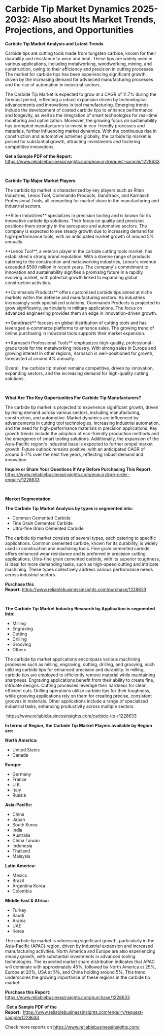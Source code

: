 <p><h1>Carbide Tip Market Dynamics 2025-2032: Also about Its Market Trends, Projections, and Opportunities</h1></p><p><strong>Carbide Tip Market Analysis and Latest Trends</strong></p>
<p><p>Carbide tips are cutting tools made from tungsten carbide, known for their durability and resistance to wear and heat. These tips are widely used in various applications, including metalworking, woodworking, mining, and construction, owing to their efficiency and precision in cutting processes. The market for carbide tips has been experiencing significant growth, driven by the increasing demand for advanced manufacturing processes and the rise of automation in industrial sectors. </p><p>The Carbide Tip Market is expected to grow at a CAGR of 11.7% during the forecast period, reflecting a robust expansion driven by technological advancements and innovations in tool manufacturing. Emerging trends include the development of coated carbide tips to enhance performance and longevity, as well as the integration of smart technologies for real-time monitoring and optimization. Moreover, the growing focus on sustainability has prompted manufacturers to invest in eco-friendly processes and materials, further influencing market dynamics. With the continuous rise in construction and automotive activities globally, the carbide tip market is poised for substantial growth, attracting investments and fostering competitive innovations.</p></p>
<p><strong>Get a Sample PDF of the Report:&nbsp;</strong> <a href="https://www.reliablebusinessinsights.com/enquiry/request-sample/1228633?utm_campaign=1996&utm_medium=2&utm_source=Github&utm_content=ia&utm_term=18022025&utm_id=carbide-tip">https://www.reliablebusinessinsights.com/enquiry/request-sample/1228633</a></p>
<p>&nbsp;</p>
<p><strong>Carbide Tip Major Market Players</strong></p>
<p><p>The carbide tip market is characterized by key players such as Riten Industries, Lenox Tool, Commando Products, Gandtrack, and Karnasch Professional Tools, all competing for market share in the manufacturing and industrial sectors.</p><p>**Riten Industries** specializes in precision tooling and is known for its innovative carbide tip solutions. Their focus on quality and precision positions them strongly in the aerospace and automotive sectors. The company is expected to see steady growth due to increasing demand for high-performance tools, with an anticipated market growth of around 5% annually.</p><p>**Lenox Tool**, a veteran player in the carbide cutting tools market, has established a strong brand reputation. With a diverse range of products catering to the construction and metalworking industries, Lenox's revenue exceeded $500 million in recent years. The company's commitment to innovation and sustainability signifies a promising future in a rapidly evolving market, with potential growth linked to expanding global construction activities.</p><p>**Commando Products** offers customized carbide tips aimed at niche markets within the defense and manufacturing sectors. As industries increasingly seek specialized solutions, Commando Products is projected to grow significantly, particularly in military applications. The focus on advanced engineering provides them an edge in innovation-driven growth.</p><p>**Gandtrack** focuses on global distribution of cutting tools and has leveraged e-commerce platforms to enhance sales. The growing trend of online purchasing in industrial tools supports their market expansion.</p><p>**Karnasch Professional Tools** emphasizes high-quality, professional-grade tools for the metalworking industry. With strong sales in Europe and growing interest in other regions, Karnasch is well-positioned for growth, forecasted at around 4% annually.</p><p>Overall, the carbide tip market remains competitive, driven by innovation, expanding sectors, and the increasing demand for high-quality cutting solutions.</p></p>
<p>&nbsp;</p>
<p><strong>What Are The Key Opportunities For Carbide Tip Manufacturers?</strong></p>
<p><p>The carbide tip market is projected to experience significant growth, driven by rising demand across various sectors, including manufacturing, construction, and automotive. Market dynamics are influenced by advancements in cutting tool technologies, increasing industrial automation, and the need for high-performance materials in precision applications. Key growth trends include the adoption of eco-friendly production methods and the emergence of smart tooling solutions. Additionally, the expansion of the Asia-Pacific region's industrial base is expected to further propel market growth. Future outlook remains positive, with an anticipated CAGR of around 5-7% over the next five years, reflecting robust demand and innovation.</p></p>
<p><strong>Inquire or Share Your Questions If Any Before Purchasing This Report:</strong> <a href="https://www.reliablebusinessinsights.com/enquiry/pre-order-enquiry/1228633?utm_campaign=1996&utm_medium=2&utm_source=Github&utm_content=ia&utm_term=18022025&utm_id=carbide-tip">https://www.reliablebusinessinsights.com/enquiry/pre-order-enquiry/1228633</a></p>
<p>&nbsp;</p>
<p><strong>Market Segmentation</strong></p>
<p><strong>The Carbide Tip Market Analysis by types is segmented into:</strong></p>
<p><ul><li>Common Cemented Carbide</li><li>Fine Grain Cemented Carbide</li><li>Ultra-fine Grain Cemented Carbide</li></ul></p>
<p><p>The carbide tip market consists of several types, each catering to specific applications. Common cemented carbide, known for its durability, is widely used in construction and machining tools. Fine grain cemented carbide offers enhanced wear resistance and is preferred in precision cutting applications. Ultra-fine grain cemented carbide, with its superior toughness, is ideal for more demanding tasks, such as high-speed cutting and intricate machining. These types collectively address various performance needs across industrial sectors.</p></p>
<p><strong>Purchase this Report:&nbsp;</strong><a href="https://www.reliablebusinessinsights.com/purchase/1228633?utm_campaign=1996&utm_medium=2&utm_source=Github&utm_content=ia&utm_term=18022025&utm_id=carbide-tip">https://www.reliablebusinessinsights.com/purchase/1228633</a></p>
<p>&nbsp;</p>
<p><strong>The Carbide Tip Market Industry Research by Application is segmented into:</strong></p>
<p><ul><li>Milling</li><li>Engraving</li><li>Cutting</li><li>Drilling</li><li>Grooving</li><li>Others</li></ul></p>
<p><p>The carbide tip market applications encompass various machining processes such as milling, engraving, cutting, drilling, and grooving, each utilizing carbide tips for enhanced precision and durability. In milling, carbide tips are employed to efficiently remove material while maintaining sharpness. Engraving applications benefit from their ability to create fine, intricate designs. Cutting processes leverage their hardness for clean, efficient cuts. Drilling operations utilize carbide tips for their toughness, while grooving applications rely on them for creating precise, consistent grooves in materials. Other applications include a range of specialized industrial tasks, enhancing productivity across multiple sectors.</p></p>
<p><a href="https://www.reliablebusinessinsights.com/carbide-tip-r1228633?utm_campaign=1996&utm_medium=2&utm_source=Github&utm_content=ia&utm_term=18022025&utm_id=carbide-tip">&nbsp;https://www.reliablebusinessinsights.com/carbide-tip-r1228633</a></p>
<p><strong>In terms of Region, the Carbide Tip Market Players available by Region are:</strong></p>
<p>
    <p> <strong> North America: </strong>
        <ul>
            <li>United States</li>
            <li>Canada</li>
        </ul>
        </p> 
    <p> <strong> Europe: </strong>
        <ul>
            <li>Germany</li>
            <li>France</li>
            <li>U.K.</li>
            <li>Italy</li>
            <li>Russia</li>
        </ul>
        </p> 
    <p> <strong> Asia-Pacific: </strong>
        <ul>
            <li>China</li>
            <li>Japan</li>
            <li>South Korea</li>
            <li>India</li>
            <li>Australia</li>
            <li>China Taiwan</li>
            <li>Indonesia</li>
            <li>Thailand</li>
            <li>Malaysia</li>
        </ul>
        </p> 
    <p> <strong> Latin America: </strong>
        <ul>
            <li>Mexico</li>
            <li>Brazil</li>
            <li>Argentina Korea</li>
            <li>Colombia</li>
        </ul>
        </p> 
    <p> <strong> Middle East & Africa: </strong>
        <ul>
            <li>Turkey</li>
            <li>Saudi</li>
            <li>Arabia</li>
            <li>UAE</li>
            <li>Korea</li>
        </ul>
    </p>
    </p>
<p><p>The carbide tip market is witnessing significant growth, particularly in the Asia-Pacific (APAC) region, driven by industrial expansion and increased manufacturing activities. North America and Europe are also experiencing steady growth, with substantial investments in advanced tooling technologies. The expected market share distribution indicates that APAC will dominate with approximately 45%, followed by North America at 25%, Europe at 20%, USA at 5%, and China holding around 5%. This trend underscores the growing importance of these regions in the carbide tip market.</p></p>
<p><strong>Purchase this Report: </strong><a href="https://www.reliablebusinessinsights.com/purchase/1228633?utm_campaign=1996&utm_medium=2&utm_source=Github&utm_content=ia&utm_term=18022025&utm_id=carbide-tip">https://www.reliablebusinessinsights.com/purchase/1228633</a></p>
<p>&nbsp;<strong>Get a Sample PDF of the Report:&nbsp;&nbsp;</strong><a href="https://www.reliablebusinessinsights.com/enquiry/request-sample/1228633?utm_campaign=1996&utm_medium=2&utm_source=Github&utm_content=ia&utm_term=18022025&utm_id=carbide-tip">https://www.reliablebusinessinsights.com/enquiry/request-sample/1228633</a></p>
<p><strong></strong></p>
<p>Check more reports on <a href="https://www.reliablebusinessinsights.com/?utm_campaign=1996&utm_medium=2&utm_source=Github&utm_content=ia&utm_term=18022025&utm_id=carbide-tip">https://www.reliablebusinessinsights.com/</a></p>